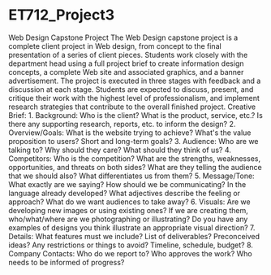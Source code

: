 # ET712_Project3
Web Design Capstone Project   The Web Design capstone project is a complete client project in Web design, from concept to the final presentation of a series of client pieces. Students work closely with the department head using a full project brief to create information design concepts, a complete Web site and associated graphics, and a banner advertisement. The project is executed in three stages with feedback and a discussion at each stage. Students are expected to discuss, present, and critique their work with the highest level of professionalism, and implement research strategies that contribute to the overall finished project.        Creative Brief:   1. Background: Who is the client? What is the product, service, etc.? Is there any supporting research, reports, etc. to inform the design?   2. Overview/Goals: What is the website trying to achieve? What's the value proposition to users? Short and long-term goals?   3. Audience: Who are we talking to? Why should they care? What should they think of us?   4. Competitors: Who is the competition? What are the strengths, weaknesses, opportunities, and threats on both sides? What are they telling the audience that we should also? What differentiates us from them?   5. Message/Tone: What exactly are we saying? How should we be communicating? In the language already developed? What adjectives describe the feeling or approach? What do we want audiences to take away?   6. Visuals: Are we developing new images or using existing ones? If we are creating them, who/what/where are we photographing or illustrating? Do you have any examples of designs you think illustrate an appropriate visual direction?   7. Details: What features must we include? List of deliverables? Preconceived ideas? Any restrictions or things to avoid? Timeline, schedule, budget?   8. Company Contacts: Who do we report to? Who approves the work? Who needs to be informed of progress?
